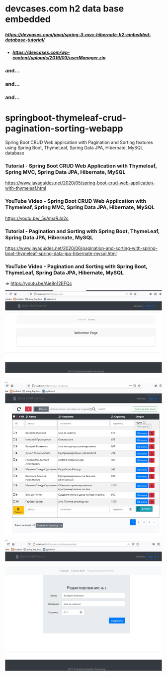 # devcases.com h2 data base embedded
##### 				

##### https://devcases.com/java/spring-3-mvc-hibernate-h2-embedded-database-tutorial/

- ##### https://devcases.com/wp-content/uploads/2019/03/userManager.zip

### and...
### and...
### and...
# springboot-thymeleaf-crud-pagination-sorting-webapp

Spring Boot CRUD Web application with Pagination and Sorting features using Spring Boot, ThymeLeaf, Spring Data JPA, Hibernate, MySQL database

### Tutorial - Spring Boot CRUD Web Application with Thymeleaf, Spring MVC, Spring Data JPA, Hibernate, MySQL
https://www.javaguides.net/2020/05/spring-boot-crud-web-application-with-thymeleaf.html

### YouTube Video - Spring Boot CRUD Web Application with Thymeleaf, Spring MVC, Spring Data JPA, Hibernate, MySQL
https://youtu.be/_5sAmaRJd2c

### Tutorial - Pagination and Sorting with Spring Boot, ThymeLeaf, Spring Data JPA, Hibernate, MySQL
https://www.javaguides.net/2020/06/pagination-and-sorting-with-spring-boot-thymeleaf-spring-data-jpa-hibernate-mysql.html

### YouTube Video  - Pagination and Sorting with Spring Boot, ThymeLeaf, Spring Data JPA, Hibernate, MySQL
=> https://youtu.be/Aie8n12EFQc

![Screenshot_1](img/Screenshot_1.jpg)
..
![Screenshot_2](img/Screenshot_2.jpg)
..
![Screenshot_3](img/Screenshot_3.jpg)